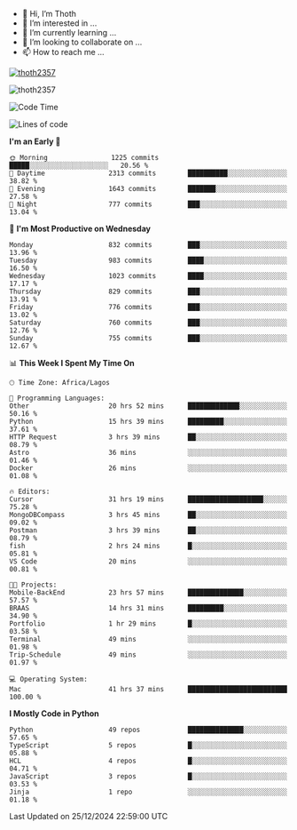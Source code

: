 <!---
thoth2357/thoth2357 is a ✨ special ✨ repository because its `README.md` (this file) appears on your GitHub profile.
You can click the Preview link to take a look at your changes.
--->

- 👋 Hi, I’m Thoth
- 👀 I’m interested in ...
- 🌱 I’m currently learning ...
- 💞️ I’m looking to collaborate on ...
- 📫 How to reach me ...


<p align="left"> <a href="https://github.com/ryo-ma/github-profile-trophy"><img src="https://github-profile-trophy.vercel.app/?username=thoth2357&theme=gruvbox&no-bg=true&no-frame=false&title=MultiLanguage,Commits,Repositories,Stars,Followers,PullRequest,Reviews,Issues" alt="thoth2357" /></a> </p>

<p align="left"> <img src="https://komarev.com/ghpvc/?username=thoth2357&label=Profile%20views&color=0e75b6&style=flat" alt="thoth2357" /> </p>

<!--START_SECTION:waka-->
![Code Time](http://img.shields.io/badge/Code%20Time-3%2C514%20hrs%2028%20mins-blue)

![Lines of code](https://img.shields.io/badge/From%20Hello%20World%20I%27ve%20Written-30.6%20million%20lines%20of%20code-blue)

**I'm an Early 🐤** 

```text
🌞 Morning                1225 commits        █████░░░░░░░░░░░░░░░░░░░░   20.56 % 
🌆 Daytime                2313 commits        ██████████░░░░░░░░░░░░░░░   38.82 % 
🌃 Evening                1643 commits        ███████░░░░░░░░░░░░░░░░░░   27.58 % 
🌙 Night                  777 commits         ███░░░░░░░░░░░░░░░░░░░░░░   13.04 % 
```
📅 **I'm Most Productive on Wednesday** 

```text
Monday                   832 commits         ███░░░░░░░░░░░░░░░░░░░░░░   13.96 % 
Tuesday                  983 commits         ████░░░░░░░░░░░░░░░░░░░░░   16.50 % 
Wednesday                1023 commits        ████░░░░░░░░░░░░░░░░░░░░░   17.17 % 
Thursday                 829 commits         ███░░░░░░░░░░░░░░░░░░░░░░   13.91 % 
Friday                   776 commits         ███░░░░░░░░░░░░░░░░░░░░░░   13.02 % 
Saturday                 760 commits         ███░░░░░░░░░░░░░░░░░░░░░░   12.76 % 
Sunday                   755 commits         ███░░░░░░░░░░░░░░░░░░░░░░   12.67 % 
```


📊 **This Week I Spent My Time On** 

```text
🕑︎ Time Zone: Africa/Lagos

💬 Programming Languages: 
Other                    20 hrs 52 mins      █████████████░░░░░░░░░░░░   50.16 % 
Python                   15 hrs 39 mins      █████████░░░░░░░░░░░░░░░░   37.61 % 
HTTP Request             3 hrs 39 mins       ██░░░░░░░░░░░░░░░░░░░░░░░   08.79 % 
Astro                    36 mins             ░░░░░░░░░░░░░░░░░░░░░░░░░   01.46 % 
Docker                   26 mins             ░░░░░░░░░░░░░░░░░░░░░░░░░   01.08 % 

🔥 Editors: 
Cursor                   31 hrs 19 mins      ███████████████████░░░░░░   75.28 % 
MongoDBCompass           3 hrs 45 mins       ██░░░░░░░░░░░░░░░░░░░░░░░   09.02 % 
Postman                  3 hrs 39 mins       ██░░░░░░░░░░░░░░░░░░░░░░░   08.79 % 
fish                     2 hrs 24 mins       █░░░░░░░░░░░░░░░░░░░░░░░░   05.81 % 
VS Code                  20 mins             ░░░░░░░░░░░░░░░░░░░░░░░░░   00.81 % 

🐱‍💻 Projects: 
Mobile-BackEnd           23 hrs 57 mins      ██████████████░░░░░░░░░░░   57.57 % 
BRAAS                    14 hrs 31 mins      █████████░░░░░░░░░░░░░░░░   34.90 % 
Portfolio                1 hr 29 mins        █░░░░░░░░░░░░░░░░░░░░░░░░   03.58 % 
Terminal                 49 mins             ░░░░░░░░░░░░░░░░░░░░░░░░░   01.98 % 
Trip-Schedule            49 mins             ░░░░░░░░░░░░░░░░░░░░░░░░░   01.97 % 

💻 Operating System: 
Mac                      41 hrs 37 mins      █████████████████████████   100.00 % 
```

**I Mostly Code in Python** 

```text
Python                   49 repos            ██████████████░░░░░░░░░░░   57.65 % 
TypeScript               5 repos             █░░░░░░░░░░░░░░░░░░░░░░░░   05.88 % 
HCL                      4 repos             █░░░░░░░░░░░░░░░░░░░░░░░░   04.71 % 
JavaScript               3 repos             █░░░░░░░░░░░░░░░░░░░░░░░░   03.53 % 
Jinja                    1 repo              ░░░░░░░░░░░░░░░░░░░░░░░░░   01.18 % 
```




 Last Updated on 25/12/2024 22:59:00 UTC
<!--END_SECTION:waka-->
<!--![](http://github-profile-summary-cards.vercel.app/api/cards/profile-details?username=thoth2357&theme=2077)

![](http://github-profile-summary-cards.vercel.app/api/cards/stats?username=thoth2357&theme=2077)![](http://github-profile-summary-cards.vercel.app/api/cards/productive-time?username=thoth2357&theme=2077&utcOffset=8) -->
